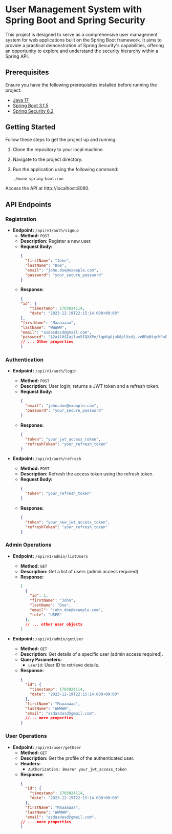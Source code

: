 # User Management System with Spring Boot and Spring Security

This project is designed to serve as a comprehensive user management system for web applications built on the Spring Boot framework. It aims to provide a practical demonstration of Spring Security's capabilities, offering an opportunity to explore and understand the security hierarchy within a Spring API.

## Prerequisites

Ensure you have the following prerequisites installed before running the project:

- [Java 17](https://www.oracle.com/java/technologies/javase-downloads.html)
- [Spring Boot 3.1.5](https://spring.io/projects/spring-boot)
- [Spring Security 6.2](https://spring.io/projects/spring-security)

## Getting Started

Follow these steps to get the project up and running:

1. Clone the repository to your local machine.
2. Navigate to the project directory.
3. Run the application using the following command:

   ```bash
   ./mvnw spring-boot:run
Access the API at http://localhost:8080.

## API Endpoints

### Registration

- **Endpoint:** `/api/v1/auth/signup`
  - **Method:** `POST`
  - **Description:** Register a new user.
  - **Request Body:**
    ```json
    {
      "firstName": "John",
      "lastName": "Doe",
      "email": "john.doe@example.com",
      "password": "your_secure_password"
    }
    ```
  - **Response:**
    ```json
    {
    "id": {
        "timestamp": 1703024114,
        "date": "2023-12-19T22:15:14.000+00:00"
    },
    "firstName": "Maaaaaaa",
    "lastName": "WWWWW",
    "email": "asdasdasd@gmail.com",
    "password": "$2a$10$Iailuo5IQXXPe/lgpKgUjuk8plVxdj.veBRqNtqrhFw0BF2Ea4rRa",
    // ... Other properties
    }
    ```

### Authentication

- **Endpoint:** `/api/v1/auth/login`
  - **Method:** `POST`
  - **Description:** User login; returns a JWT token and a refresh token.
  - **Request Body:**
    ```json
    {
      "email": "john.doe@example.com",
      "password": "your_secure_password"
    }
    ```
  - **Response:**
    ```json
    {
      "token": "your_jwt_access_token",
      "refreshToken": "your_refresh_token"
    }
    ```

- **Endpoint:** `/api/v1/auth/refresh`
  - **Method:** `POST`
  - **Description:** Refresh the access token using the refresh token.
  - **Request Body:**
    ```json
    {
      "token": "your_refresh_token"
    }
    ```
  - **Response:**
    ```json
    {
      "token": "your_new_jwt_access_token",
      "refreshToken": "your_refresh_token"
    }
    ```

### Admin Operations

- **Endpoint:** `/api/v1/admin/listUsers`
  - **Method:** `GET`
  - **Description:** Get a list of users (admin access required).
  - **Response:**
    ```json
    [
      {
        "id": 1,
        "firstName": "John",
        "lastName": "Doe",
        "email": "john.doe@example.com",
        "role": "USER"
      },
      // ... other user objects
    ]
    ```

- **Endpoint:** `/api/v1/admin/getUser`
  - **Method:** `GET`
  - **Description:** Get details of a specific user (admin access required).
  - **Query Parameters:**
    - `userId`: User ID to retrieve details.
  - **Response:**
    ```json
    {
      "id": {
        "timestamp": 1703024114,
        "date": "2023-12-19T22:15:14.000+00:00"
      },
      "firstName": "Maaaaaaa",
      "lastName": "WWWWW",
      "email": "asdasdasd@gmail.com",
      //... more properties
    }
    ```

### User Operations

- **Endpoint:** `/api/v1/user/getUser`
  - **Method:** `GET`
  - **Description:** Get the profile of the authenticated user.
  - **Headers:**
    - `Authorization: Bearer your_jwt_access_token`
  - **Response:**
    ```json
    {
      "id": {
        "timestamp": 1703024114,
        "date": "2023-12-19T22:15:14.000+00:00"
      },
      "firstName": "Maaaaaaa",
      "lastName": "WWWWW",
      "email": "asdasdasd@gmail.com",
    // ... more properties
    }
    ```
